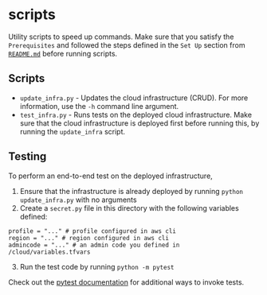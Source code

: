 # scripts
Utility scripts to speed up commands. Make sure that you satisfy the `Prerequisites` and followed the steps defined in the `Set Up` section from [`README.md`](../README.md) before running scripts.

## Scripts
- `update_infra.py` - Updates the cloud infrastructure (CRUD). For more information, use the `-h` command line argument.
- `test_infra.py` - Runs tests on the deployed cloud infrastructure. Make sure that the cloud infrastructure is deployed first before running this, by running the `update_infra` script.

## Testing
To perform an end-to-end test on the deployed infrastructure,
1. Ensure that the infrastructure is already deployed by running `python update_infra.py` with no arguments
2. Create a `secret.py` file in this directory with the following variables defined:
```
profile = "..." # profile configured in aws cli
region = "..." # region configured in aws cli
admincode = "..." # an admin code you defined in /cloud/variables.tfvars
```
3. Run the test code by running `python -m pytest`

Check out the [pytest documentation](https://docs.pytest.org/en/stable/how-to/usage.html) for additional ways to invoke tests.